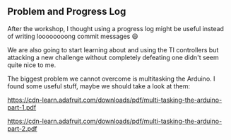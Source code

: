 ## **Problem and Progress Log**

 After the workshop, I thought using a progress log might be useful instead of
 writing loooooooong commit messages :smile:

 We are also going to start learning about and using the TI controllers but
 attacking a new challenge without completely defeating one didn't seem quite
 nice to me.

 The biggest problem we cannot overcome is multitasking the Arduino. I found some
 useful stuff, maybe we should take a look at them:

 https://cdn-learn.adafruit.com/downloads/pdf/multi-tasking-the-arduino-part-1.pdf

 https://cdn-learn.adafruit.com/downloads/pdf/multi-tasking-the-arduino-part-2.pdf
